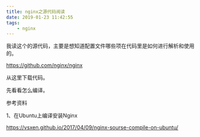 ```yaml
---
title: nginx之源代码阅读
date: 2019-01-23 11:42:55
tags:
	- nginx
---
```




我读这个的源代码，主要是想知道配置文件哪些项在代码里是如何进行解析和使用的。

https://github.com/nginx/nginx

从这里下载代码。

先看看怎么编译。



参考资料

1、在Ubuntu上编译安装Nginx

https://vsxen.github.io/2017/04/09/nginx-sourse-compile-on-ubuntu/